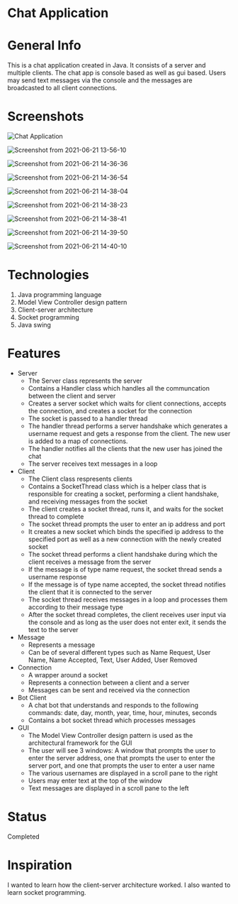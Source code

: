 # Chat Application

# General Info 
This is a chat application created in Java. It consists of a server and multiple clients. The chat app is console based as well as gui based. Users may send text messages via the console and the messages are broadcasted to all client connections.

# Screenshots 

![Chat Application](https://user-images.githubusercontent.com/78180667/125865633-0363631b-fca8-4244-94f7-a957d5e36d9d.jpg)


![Screenshot from 2021-06-21 13-56-10](https://user-images.githubusercontent.com/49923044/122811671-c5cacc80-d29e-11eb-86dd-069a62d16b75.png)

![Screenshot from 2021-06-21 14-36-36](https://user-images.githubusercontent.com/49923044/122811697-cd8a7100-d29e-11eb-8a7c-50481a605fe4.png)

![Screenshot from 2021-06-21 14-36-54](https://user-images.githubusercontent.com/49923044/122811710-d11df800-d29e-11eb-92f5-efccc0924c6e.png)

![Screenshot from 2021-06-21 14-38-04](https://user-images.githubusercontent.com/49923044/122811719-d3805200-d29e-11eb-9633-aa946552883a.png)

![Screenshot from 2021-06-21 14-38-23](https://user-images.githubusercontent.com/49923044/122811725-d54a1580-d29e-11eb-80cd-86d4128e8e21.png)

![Screenshot from 2021-06-21 14-38-41](https://user-images.githubusercontent.com/49923044/122811732-d713d900-d29e-11eb-8ccb-aa5232974e54.png)

![Screenshot from 2021-06-21 14-39-50](https://user-images.githubusercontent.com/49923044/122811752-dc712380-d29e-11eb-9c02-ff1a0d0aa393.png)

![Screenshot from 2021-06-21 14-40-10](https://user-images.githubusercontent.com/49923044/122811764-e004aa80-d29e-11eb-8954-410d13feb502.png)


# Technologies
1) Java programming language
3) Model View Controller design pattern
4) Client-server architecture
5) Socket programming
6) Java swing


# Features
* Server
  * The Server class represents the server
  * Contains a Handler class which handles all the communcation between the client and server
  * Creates a server socket which waits for client connections, accepts the connection, and creates a socket for the connection
  * The socket is passed to a handler thread
  * The handler thread performs a server handshake which generates a username request and gets a response from the client. The new user is added to a map of connections.
  * The handler notifies all the clients that the new user has joined the chat
  * The server receives text messages in a loop 
* Client
  * The Client class respresents clients
  * Contains a SocketThread class which is a helper class that is responsible for creating a socket, performing a client handshake, and receiving messages from the socket
  * The client creates a socket thread, runs it, and waits for the socket thread to complete
  * The socket thread prompts the user to enter an ip address and port
  * It creates a new socket which binds the specified ip address to the specified port as well as a new connection with the newly created socket
  * The socket thread performs a client handshake during which the client receives a message from the server
  * If the message is of type name request, the socket thread sends a username response
  * If the message is of type name accepted, the socket thread notifies the client that it is connected to the server
  * The socket thread receives messages in a loop and processes them according to their message type
  * After the socket thread completes, the client receives user input via the console and as long as the user does not enter exit, it sends the text to the server
* Message
  * Represents a message
  * Can be of several different types such as Name Request, User Name, Name Accepted, Text, User Added, User Removed
* Connection
  * A wrapper around a socket
  * Represents a connection between a client and a server
  * Messages can be sent and received via the connection
* Bot Client
  * A chat bot that understands and responds to the following commands: date, day, month, year, time, hour, minutes, seconds
  * Contains a bot socket thread which processes messages
* GUI
  * The Model View Controller design pattern is used as the architectural framework for the GUI
  * The user will see 3 windows: A window that prompts the user to enter the server address, one that prompts the user to enter the server port, and one that prompts the user to enter a user name
  * The various usernames are displayed in a scroll pane to the right
  * Users may enter text at the top of the window
  * Text messages are displayed in a scroll pane to the left

# Status
Completed

# Inspiration
I wanted to learn how the client-server architecture worked. I also wanted to learn socket programming.
